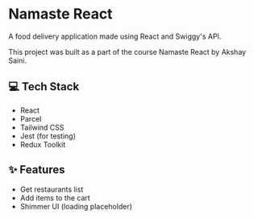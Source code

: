 # Namaste React
A food delivery application made using React and Swiggy's API.

This project was built as a part of the course Namaste React by Akshay Saini.

## 💻 Tech Stack
- React
- Parcel
- Tailwind CSS
- Jest (for testing)
- Redux Toolkit

## ✨ Features
- Get restaurants list
- Add items to the cart
- Shimmer UI (loading placeholder)

